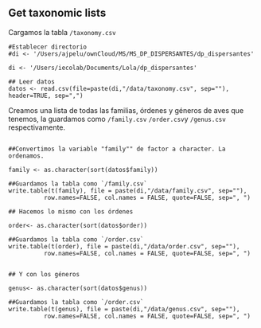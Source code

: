 ## Get taxonomic lists

Cargamos la tabla `/taxonomy.csv`

```{r, warning=FALSE, message=FALSE}
#Establecer directorio 
#di <- '/Users/ajpelu/ownCloud/MS/MS_DP_DISPERSANTES/dp_dispersantes'

di <- '/Users/iecolab/Documents/Lola/dp_dispersantes'

## Leer datos
datos <- read.csv(file=paste(di,"/data/taxonomy.csv", sep=""), header=TRUE, sep=",")
```

Creamos una lista de todas las familias, órdenes y géneros de aves que tenemos, la guardamos como `/family.csv` `/order.csv`y `/genus.csv` respectivamente.

```{r, warning=FALSE, message=FALSE}

##Convertimos la variable "family"" de factor a character. La ordenamos.

family <- as.character(sort(datos$family))

##Guardamos la tabla como `/family.csv`
write.table(t(family), file = paste(di,"/data/family.csv", sep=""), 
          row.names=FALSE, col.names = FALSE, quote=FALSE, sep=", ")

## Hacemos lo mismo con los órdenes

order<- as.character(sort(datos$order))

##Guardamos la tabla como `/order.csv`
write.table(t(order), file = paste(di,"/data/order.csv", sep=""), 
          row.names=FALSE, col.names = FALSE, quote=FALSE, sep=", ")


## Y con los géneros

genus<- as.character(sort(datos$genus))

##Guardamos la tabla como `/order.csv`
write.table(t(genus), file = paste(di,"/data/genus.csv", sep=""), 
          row.names=FALSE, col.names = FALSE, quote=FALSE, sep=", ")
          
```
